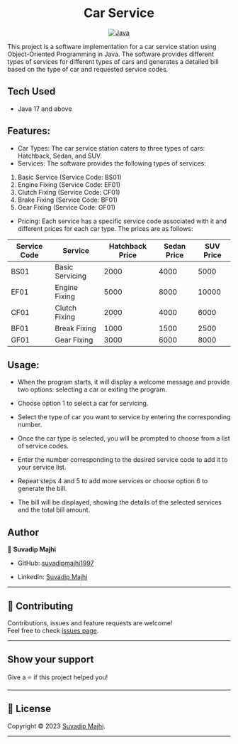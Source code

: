 <h1 align = "center"> Car Service </h1>
<p align="center">
<a href="Java url">
    <img alt="Java" src="https://img.shields.io/badge/Java->=8-darkblue.svg" />
</a>
</p>

This project is a software implementation for a car service station using Object-Oriented Programming in Java. 
The software provides different types of services for different types of cars and generates a detailed bill based on the type of car and requested service codes.

## Tech Used
* Java 17 and above

## Features:

* Car Types: The car service station caters to three types of cars: Hatchback, Sedan, and SUV.
* Services: The software provides the following types of services:</br>
1. Basic Service (Service Code: BS01)</br>
2. Engine Fixing (Service Code: EF01)</br>
3. Clutch Fixing (Service Code: CF01)</br>
4. Brake Fixing (Service Code: BF01)</br>
5. Gear Fixing (Service Code: GF01)</br>
 * Pricing: Each service has a specific service code associated with it and different prices for each car type. The prices are as follows:

|   Service Code	| Service  	        |   Hatchback Price	|  Sedan Price 	|   SUV Price	|
|---	            |---	              |---	              |---	          |---	        |
|  BS01 	        |  Basic Servicing 	|   2000	          |  4000	        |  5000 	    |
|   	 EF01       |   Engine Fixing 	|   5000	          |  8000 	      |   10000	    |
|   CF01	        |  Clutch Fixing   	|   2000	          |  4000 	      |   6000	    |
|   BF01	        |   Break Fixing  	|   1000	          |  1500         |   2500	    |
|   GF01        	|   	Gear Fixing   |    3000         	|  6000         |   8000    	|


## Usage:

* When the program starts, it will display a welcome message and provide two options: selecting a car or exiting the program.

* Choose option 1 to select a car for servicing.

* Select the type of car you want to service by entering the corresponding number.

* Once the car type is selected, you will be prompted to choose from a list of service codes.

* Enter the number corresponding to the desired service code to add it to your service list.

* Repeat steps 4 and 5 to add more services or choose option 6 to generate the bill.

* The bill will be displayed, showing the details of the selected services and the total bill amount.




## Author

👤 **Suvadip Majhi**

* GitHub: [suvadipmajhi1997](https://github.com/suvadipmajhi1997)

* LinkedIn: [Suvadip Majhi](https://www.linkedin.com/in/suvadipmajhi/)
    
---

## 🤝 Contributing

Contributions, issues and feature requests are welcome!<br />Feel free to check [issues page]("url").
    
---
    
## Show your support

Give a ⭐️ if this project helped you!
    
---
    
## 📝 License

Copyright © 2023 [Suvadip Majhi](https://github.com/suvadipmajhi1997).<br />

    
---

